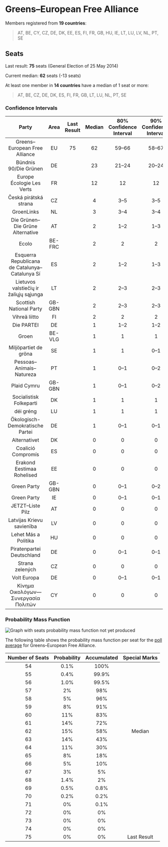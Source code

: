 # Greens–European Free Alliance

Members registered from **19 countries**:

> AT, BE, CY, CZ, DE, DK, EE, ES, FI, FR, GB, HU, IE, LT, LU, LV, NL, PT, SE

## Seats

Last result: **75** seats (General Election of 25 May 2014)

Current median: **62** seats (-13 seats)

At least one member in **14 countries** have a median of 1 seat or more:

> AT, BE, CZ, DE, DK, ES, FI, FR, GB, LT, LU, NL, PT, SE

### Confidence Intervals

| Party | Area | Last Result | Median | 80% Confidence Interval | 90% Confidence Interval | 95% Confidence Interval | 99% Confidence Interval |
|:-----:|:----:|:-----------:|:------:|:-----------------------:|:-----------------------:|:-----------------------:|:-----------------------:|
| Greens–European Free Alliance | EU | 75 | 62 | 59–66 | 58–67 | 57–67 | 55–69 |
| Bündnis 90/Die Grünen | DE | | 23 | 21–24 | 20–24 | 19–25 | 19–26 |
| Europe Écologie Les Verts | FR | | 12 | 12 | 12 | 12 | 12 |
| Česká pirátská strana | CZ | | 4 | 3–5 | 3–5 | 3–5 | 3–5 |
| GroenLinks | NL | | 3 | 3–4 | 3–4 | 2–4 | 2–4 |
| Die Grünen–Die Grüne Alternative | AT | | 2 | 1–2 | 1–3 | 1–3 | 1–3 |
| Ecolo | BE-FRC | | 2 | 2 | 2 | 2 | 2 |
| Esquerra Republicana de Catalunya–Catalunya Sí | ES | | 2 | 1–2 | 1–3 | 1–3 | 1–3 |
| Lietuvos valstiečių ir žaliųjų sąjunga | LT | | 2 | 2–3 | 2–3 | 2–3 | 2–3 |
| Scottish National Party | GB-GBN | | 2 | 2–3 | 2–3 | 2–3 | 1–3 |
| Vihreä liitto | FI | | 2 | 2 | 2 | 2 | 2–3 |
| Die PARTEI | DE | | 1 | 1–2 | 1–2 | 1–2 | 0–2 |
| Groen | BE-VLG | | 1 | 1 | 1 | 1 | 1 |
| Miljöpartiet de gröna | SE | | 1 | 1 | 0–1 | 0–1 | 0–2 |
| Pessoas–Animais–Natureza | PT | | 1 | 0–1 | 0–2 | 0–2 | 0–2 |
| Plaid Cymru | GB-GBN | | 1 | 0–1 | 0–2 | 0–2 | 0–2 |
| Socialistisk Folkeparti | DK | | 1 | 1 | 1 | 1 | 1 |
| déi gréng | LU | | 1 | 1 | 1 | 1 | 1 |
| Ökologisch-Demokratische Partei | DE | | 1 | 0–1 | 0–1 | 0–1 | 0–1 |
| Alternativet | DK | | 0 | 0 | 0 | 0 | 0 |
| Coalició Compromís | ES | | 0 | 0 | 0 | 0 | 0 |
| Erakond Eestimaa Rohelised | EE | | 0 | 0 | 0 | 0 | 0 |
| Green Party | GB-GBN | | 0 | 0–1 | 0–2 | 0–2 | 0–2 |
| Green Party | IE | | 0 | 0–1 | 0–1 | 0–1 | 0–1 |
| JETZT–Liste Pilz | AT | | 0 | 0 | 0 | 0 | 0 |
| Latvijas Krievu savienība | LV | | 0 | 0 | 0 | 0–1 | 0–1 |
| Lehet Más a Politika | HU | | 0 | 0 | 0 | 0 | 0 |
| Piratenpartei Deutschland | DE | | 0 | 0–1 | 0–1 | 0–1 | 0–1 |
| Strana zelených | CZ | | 0 | 0 | 0 | 0 | 0 |
| Volt Europa | DE | | 0 | 0–1 | 0–1 | 0–1 | 0–1 |
| Κίνημα Οικολόγων—Συνεργασία Πολιτών | CY | | 0 | 0 | 0 | 0 | 0 |

### Probability Mass Function

![Graph with seats probability mass function not yet produced](average-2019-08-31-seats-pmf-greens–europeanfreealliance.png "Seats Probability Mass Function")

The following table shows the probability mass function per seat for the [poll average](average-2019-08-31.html) for Greens–European Free Alliance.

| Number of Seats | Probability | Accumulated | Special Marks |
|:---------------:|:-----------:|:-----------:|:-------------:|
| 54 | 0.1% | 100% |  |
| 55 | 0.4% | 99.9% |  |
| 56 | 1.0% | 99.5% |  |
| 57 | 2% | 98% |  |
| 58 | 5% | 96% |  |
| 59 | 8% | 91% |  |
| 60 | 11% | 83% |  |
| 61 | 14% | 72% |  |
| 62 | 15% | 58% | Median |
| 63 | 14% | 43% |  |
| 64 | 11% | 30% |  |
| 65 | 8% | 18% |  |
| 66 | 5% | 10% |  |
| 67 | 3% | 5% |  |
| 68 | 1.4% | 2% |  |
| 69 | 0.5% | 0.8% |  |
| 70 | 0.2% | 0.2% |  |
| 71 | 0% | 0.1% |  |
| 72 | 0% | 0% |  |
| 73 | 0% | 0% |  |
| 74 | 0% | 0% |  |
| 75 | 0% | 0% | Last Result |


